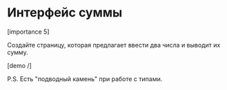 # Интерфейс суммы 

[importance 5]

Создайте страницу, которая предлагает ввести два числа и выводит их сумму.

[demo /]

P.S. Есть "подводный камень" при работе с типами.
